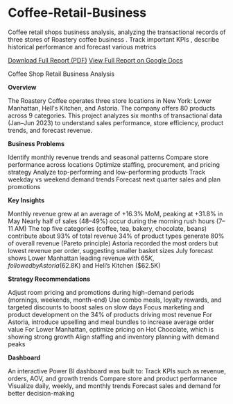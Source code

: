 # Coffee-Retail-Business
Coffee retail shops business analysis, analyzing the transactional records of three stores of Roastery coffee business . Track important KPIs , describe historical performance and forecast various metrics 
 

 [Download Full Report (PDF)](docs/project_report.pdf) 
 [View Full Report on Google Docs](https://docs.google.com/document/d/1_PwnoCdXwn3zpn7TMTNdf6krIhjVfoIhryBHbpAqLKk/edit?usp=sharing)


Coffee Shop Retail Business Analysis 

 **Overview**

The Roastery Coffee operates three store locations in New York: Lower Manhattan, Hell's Kitchen, and Astoria. The company offers 80 products across 9 categories. This project analyzes six months of transactional data (Jan–Jun 2023) to understand sales performance, store efficiency, product trends, and forecast revenue.

**Business Problems**

Identify monthly revenue trends and seasonal patterns
Compare store performance across locations
Optimize staffing, procurement, and pricing strategy
Analyze top-performing and low-performing products
Track weekday vs weekend demand trends
Forecast next quarter sales and plan promotions



**Key Insights**

Monthly revenue grew at an average of +16.3% MoM, peaking at +31.8% in May
Nearly half of sales (48–49%) occur during the morning rush hours (7–11 AM)
The top five categories (coffee, tea, bakery, chocolate, beans) contribute about 93% of total revenue
34% of product types generate 80% of overall revenue (Pareto principle)
Astoria recorded the most orders but lowest revenue per order, suggesting smaller basket sizes
July forecast shows Lower Manhattan leading revenue with $65K, followed by Astoria ($62.8K) and Hell’s Kitchen ($62.5K)

**Strategy Recommendations**

Adjust room pricing and promotions during high-demand periods (mornings, weekends, month-end)
Use combo meals, loyalty rewards, and targeted discounts to boost sales on slow days
Focus marketing and product development on the 34% of products driving most revenue
For Astoria, introduce upselling and meal bundles to increase average order value
For Lower Manhattan, optimize pricing on Hot Chocolate, which is showing strong growth
Align staffing and inventory planning with demand peaks

**Dashboard**

An interactive Power BI dashboard was built to:
Track KPIs such as revenue, orders, AOV, and growth trends
Compare store and product performance
Visualize daily, weekly, and monthly trends
Forecast sales and demand for better decision-making
